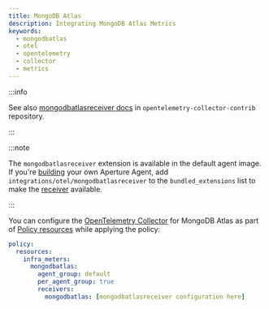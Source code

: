 ```yaml
---
title: MongoDB Atlas
description: Integrating MongoDB Atlas Metrics
keywords:
  - mongodbatlas
  - otel
  - opentelemetry
  - collector
  - metrics
---
```


:::info

See also [mongodbatlasreceiver docs][receiver] in
`opentelemetry-collector-contrib` repository.

:::

:::note

The `mongodbatlasreceiver` extension is available in the default agent image. If
you're [building][build] your own Aperture Agent, add
`integrations/otel/mongodbatlasreceiver` to the `bundled_extensions` list to
make the [receiver][receiver] available.

:::

You can configure the [OpenTelemetry Collector][opentelemetry-collector] for
MongoDB Atlas as part of [Policy resources][policy-resources] while applying the
policy:

```yaml
policy:
  resources:
    infra_meters:
      mongodbatlas:
        agent_group: default
        per_agent_group: true
        receivers:
          mongodbatlas: [mongodbatlasreceiver configuration here]
```

[build]: /reference/aperturectl/build/agent/agent.md
[receiver]:
  https://github.com/open-telemetry/opentelemetry-collector-contrib/tree/main/receiver/mongodbatlasreceiver
[opentelemetry-collector]: /reference/configuration/spec.md#telemetry-collector
[policy-resources]: /reference/configuration/spec.md#resources
